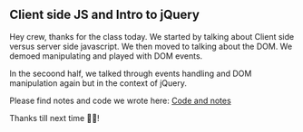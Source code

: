 ## Client side JS and Intro to jQuery

Hey crew, thanks for the class today. We started by talking about Client side versus server side javascript. We then moved to talking about the DOM. We demoed manipulating and played with DOM events.

In the secoond half, we talked through events handling and DOM manipulation again but in the context of jQuery.

Please find notes and code we wrote here: [Code and notes](https://github.com/hafbau/lecture_notes/tree/master/w4d2)

Thanks till next time 🤘🏿!